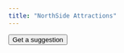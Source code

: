 ```yaml
---
title: "NorthSide Attractions"
---
```

<link rel="stylesheet" href="<attractions>.css">
<form name="suggestionForm" action="" method="GET">
  <input type="button" name="getSuggestion" value="Get a suggestion" onClick="printSuggestion(data)">
</form>

<div id="suggestion"></div>

<script type="text/javascript" src="attractions.js"></script>
